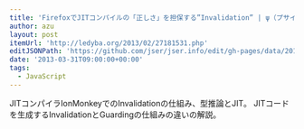 ```yaml
---
title: 'FirefoxでJITコンパイルの「正しさ」を担保する”Invalidation” | ψ（プサイ）の興味関心空間'
author: azu
layout: post
itemUrl: 'http://ledyba.org/2013/02/27181531.php'
editJSONPath: 'https://github.com/jser/jser.info/edit/gh-pages/data/2013/03/index.json'
date: '2013-03-31T09:00:00+00:00'
tags:
  - JavaScript
---
```

JITコンパイラIonMonkeyでのInvalidationの仕組み、型推論とJIT。
JITコードを生成するInvalidationとGuardingの仕組みの違いの解説。

